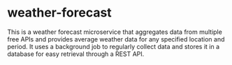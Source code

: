 # weather-forecast
This is a weather forecast microservice that aggregates data from multiple free APIs and provides average weather data for any specified location and period. It uses a background job to regularly collect data and stores it in a database for easy retrieval through a REST API.
